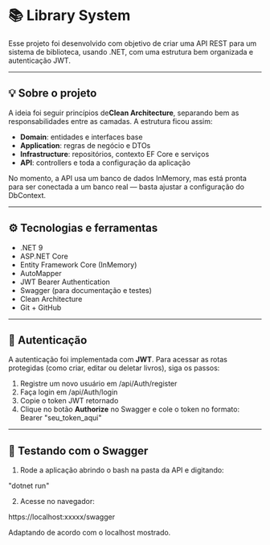 # 📚 Library System

Esse projeto foi desenvolvido com objetivo de criar uma API REST para um sistema de biblioteca, usando .NET, com uma estrutura bem organizada e autenticação JWT.

---

## 💡 Sobre o projeto

A ideia foi seguir princípios de**Clean Architecture**, separando bem as responsabilidades entre as camadas. A estrutura ficou assim:

- **Domain**: entidades e interfaces base  
- **Application**: regras de negócio e DTOs  
- **Infrastructure**: repositórios, contexto EF Core e serviços  
- **API**: controllers e toda a configuração da aplicação

No momento, a API usa um banco de dados InMemory, mas está pronta para ser conectada a um banco real — basta ajustar a configuração do DbContext.

---

## ⚙️ Tecnologias e ferramentas

- .NET 9  
- ASP.NET Core  
- Entity Framework Core (InMemory)  
- AutoMapper  
- JWT Bearer Authentication  
- Swagger (para documentação e testes)  
- Clean Architecture  
- Git + GitHub  

---

## 🔐 Autenticação

A autenticação foi implementada com **JWT**. Para acessar as rotas protegidas (como criar, editar ou deletar livros), siga os passos:

1. Registre um novo usuário em /api/Auth/register
2. Faça login em /api/Auth/login
3. Copie o token JWT retornado
4. Clique no botão **Authorize** no Swagger e cole o token no formato:  
Bearer "seu_token_aqui"

---

## 🧪 Testando com o Swagger

1. Rode a aplicação abrindo o bash na pasta da API e digitando:

"dotnet run"

2. Acesse no navegador:
   
https://localhost:xxxxx/swagger

Adaptando de acordo com o localhost mostrado.

